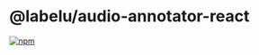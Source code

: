 # @labelu/audio-annotator-react

[![npm](https://img.shields.io/npm/v/%40labelu/audio-annotator-react.svg)](https://www.npmjs.com/package/@labelu/audio-annotator-react)
